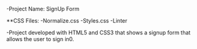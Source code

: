 -Project Name: SignUp Form

**CSS Files: 
-Normalize.css
-Styles.css
-Linter

-Project developed with HTML5 and CSS3 that shows a signup form that allows the user to sign in0.